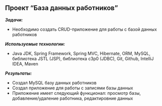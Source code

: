 ## Проект “База данных работников”

***Задачи:***
- Необходимо создать CRUD-приложение для работы с базой данных работников

***Используемые технологии:***
- Java JDK, Spring Framework, Spring MVC, Hibernate, ORM, MySQL, библиотека JSTL (JSP), библиотека c3p0 (JDBC), Git, Github, IntelliJ IDEA, Maven

***Результаты:***
- Создал MySQL базу данных работников
- Создал приложение для работы с записями базы данных
- Приложение имеет следующий функционал: просмотр базы, добавление/удаление работника, редактировние данных
